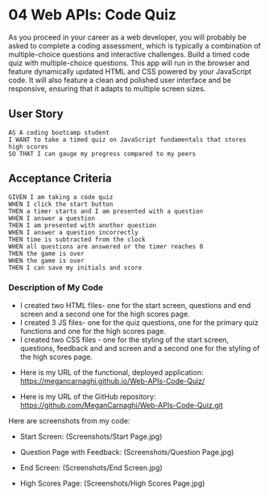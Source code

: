 # 04 Web APIs: Code Quiz

As you proceed in your career as a web developer, you will probably be asked to complete a coding assessment, which is typically a combination of multiple-choice questions and interactive challenges. Build a timed code quiz with multiple-choice questions. This app will run in the browser and feature dynamically updated HTML and CSS powered by your JavaScript code. It will also feature a clean and polished user interface and be responsive, ensuring that it adapts to multiple screen sizes.

## User Story

```
AS A coding bootcamp student
I WANT to take a timed quiz on JavaScript fundamentals that stores high scores
SO THAT I can gauge my progress compared to my peers
```

## Acceptance Criteria

```
GIVEN I am taking a code quiz
WHEN I click the start button
THEN a timer starts and I am presented with a question
WHEN I answer a question
THEN I am presented with another question
WHEN I answer a question incorrectly
THEN time is subtracted from the clock
WHEN all questions are answered or the timer reaches 0
THEN the game is over
WHEN the game is over
THEN I can save my initials and score
```

### Description of My Code
- I created two HTML files- one for the start screen, questions and end screen and a second one for the high scores page.
- I created 3 JS files- one for the quiz questions, one for the primary quiz functions and one for the high scores page.
- I created two CSS files - one for the styling of the start screen, questions, feedback and and screen and a second one for the styling of the high scores page.

* Here is my URL of the functional, deployed application: https://megancarnaghi.github.io/Web-APIs-Code-Quiz/

* Here is my URL of the GitHub repository: https://github.com/MeganCarnaghi/Web-APIs-Code-Quiz.git

Here are screenshots from my code:

- Start Screen: (Screenshots/Start Page.jpg)

- Question Page with Feedback: (Screenshots/Question Page.jpg) 

- End Screen: (Screenshots/End Screen.jpg)

- High Scores Page: (Screenshots/High Scores Page.jpg)
